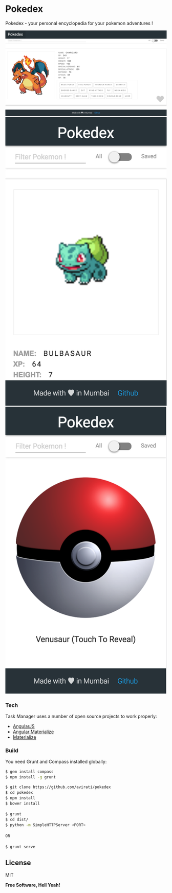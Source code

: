 # Pokedex

Pokedex - your personal encyclopedia for your pokemon adventures !

![alt tag](https://github.com/avirati/pokedex/raw/master/screenshots/1.png)
![alt tag](https://github.com/avirati/pokedex/raw/master/screenshots/2.png)
![alt tag](https://github.com/avirati/pokedex/raw/master/screenshots/3.png)

### Tech

Task Manager uses a number of open source projects to work properly:

* [AngularJS]
* [Angular Materialize]
* [Materialize]


### Build

You need Grunt and Compass installed globally:

```sh
$ gem install compass 
$ npm install -g grunt
```

```sh
$ git clone https://github.com/avirati/pokedex
$ cd pokedex
$ npm install
$ bower install

$ grunt
$ cd dist/
$ python -m SimpleHTTPServer <PORT>

OR

$ grunt serve
```

License
----

MIT


**Free Software, Hell Yeah!**


[//]: # (These are reference links used in the body of this note and get stripped out when the markdown processor does its job. There is no need to format nicely because it shouldn't be seen. Thanks SO - http://stackoverflow.com/questions/4823468/store-comments-in-markdown-syntax)

   [AngularJS]: https://angularjs.org/
   [Angular Materialize]: https://github.com/krescruz/angular-materialize
   [Materialize]: http://materializecss.com
   
